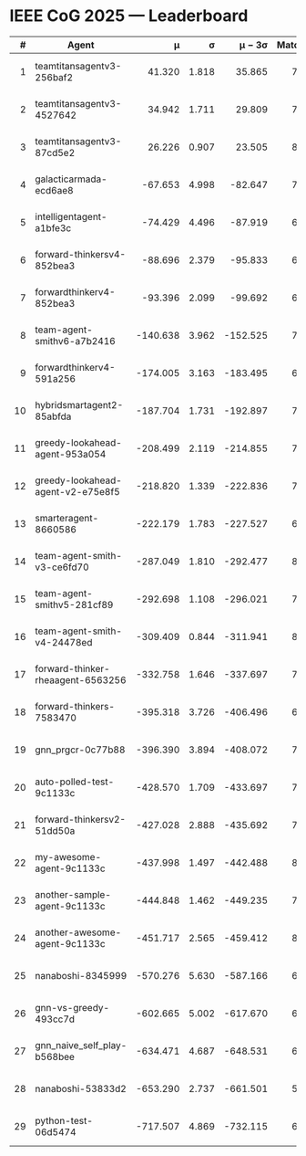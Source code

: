 # IEEE CoG 2025 — Leaderboard

| # | Agent | μ | σ | μ − 3σ | Matches | Updated |
|---:|---|---:|---:|---:|---:|---|
| 1 | teamtitansagentv3-256baf2 | 41.320 | 1.818 | 35.865 | 7900 | 2025-08-19 22:56 |
| 2 | teamtitansagentv3-4527642 | 34.942 | 1.711 | 29.809 | 7374 | 2025-08-19 22:56 |
| 3 | teamtitansagentv3-87cd5e2 | 26.226 | 0.907 | 23.505 | 8066 | 2025-08-19 22:56 |
| 4 | galacticarmada-ecd6ae8 | -67.653 | 4.998 | -82.647 | 7620 | 2025-08-19 22:56 |
| 5 | intelligentagent-a1bfe3c | -74.429 | 4.496 | -87.919 | 6250 | 2025-08-19 22:56 |
| 6 | forward-thinkersv4-852bea3 | -88.696 | 2.379 | -95.833 | 6531 | 2025-08-19 22:56 |
| 7 | forwardthinkerv4-852bea3 | -93.396 | 2.099 | -99.692 | 6091 | 2025-08-19 22:56 |
| 8 | team-agent-smithv6-a7b2416 | -140.638 | 3.962 | -152.525 | 7300 | 2025-08-19 22:56 |
| 9 | forwardthinkerv4-591a256 | -174.005 | 3.163 | -183.495 | 6854 | 2025-08-19 22:56 |
| 10 | hybridsmartagent2-85abfda | -187.704 | 1.731 | -192.897 | 7122 | 2025-08-19 22:56 |
| 11 | greedy-lookahead-agent-953a054 | -208.499 | 2.119 | -214.855 | 7412 | 2025-08-19 22:56 |
| 12 | greedy-lookahead-agent-v2-e75e8f5 | -218.820 | 1.339 | -222.836 | 7512 | 2025-08-19 22:56 |
| 13 | smarteragent-8660586 | -222.179 | 1.783 | -227.527 | 6436 | 2025-08-19 22:56 |
| 14 | team-agent-smith-v3-ce6fd70 | -287.049 | 1.810 | -292.477 | 8302 | 2025-08-19 22:56 |
| 15 | team-agent-smithv5-281cf89 | -292.698 | 1.108 | -296.021 | 7920 | 2025-08-19 22:56 |
| 16 | team-agent-smith-v4-24478ed | -309.409 | 0.844 | -311.941 | 8102 | 2025-08-19 22:56 |
| 17 | forward-thinker-rheaagent-6563256 | -332.758 | 1.646 | -337.697 | 7162 | 2025-08-19 22:56 |
| 18 | forward-thinkers-7583470 | -395.318 | 3.726 | -406.496 | 6980 | 2025-08-19 22:56 |
| 19 | gnn_prgcr-0c77b88 | -396.390 | 3.894 | -408.072 | 7010 | 2025-08-19 22:56 |
| 20 | auto-polled-test-9c1133c | -428.570 | 1.709 | -433.697 | 7200 | 2025-08-19 22:56 |
| 21 | forward-thinkersv2-51dd50a | -427.028 | 2.888 | -435.692 | 7782 | 2025-08-19 22:56 |
| 22 | my-awesome-agent-9c1133c | -437.998 | 1.497 | -442.488 | 8000 | 2025-08-19 22:56 |
| 23 | another-sample-agent-9c1133c | -444.848 | 1.462 | -449.235 | 7440 | 2025-08-19 22:56 |
| 24 | another-awesome-agent-9c1133c | -451.717 | 2.565 | -459.412 | 8240 | 2025-08-19 22:56 |
| 25 | nanaboshi-8345999 | -570.276 | 5.630 | -587.166 | 6560 | 2025-08-19 22:56 |
| 26 | gnn-vs-greedy-493cc7d | -602.665 | 5.002 | -617.670 | 6020 | 2025-08-19 22:56 |
| 27 | gnn_naive_self_play-b568bee | -634.471 | 4.687 | -648.531 | 6400 | 2025-08-19 22:56 |
| 28 | nanaboshi-53833d2 | -653.290 | 2.737 | -661.501 | 5720 | 2025-08-19 22:56 |
| 29 | python-test-06d5474 | -717.507 | 4.869 | -732.115 | 6250 | 2025-08-19 22:56 |
